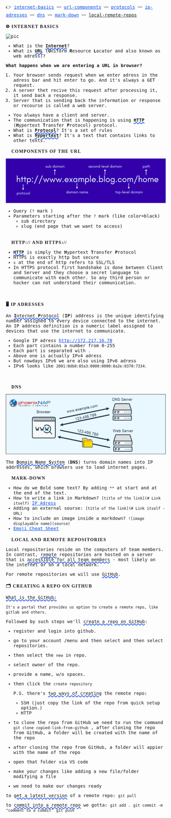<link rel="preconnect" href="https://fonts.googleapis.com">
<link rel="preconnect" href="https://fonts.gstatic.com" crossorigin>
<link href="https://fonts.googleapis.com/css2?family=Single+Day&display=swap" rel="stylesheet">

<style>
* {
    font-family: 'Anonymous Pro', monospace;
    font-size: 14px;
    letter-spacing: 0.px;
    @import url('https://fonts.googleapis.com/css2?family=Single+Day&display=swap');
}
h1 {
    font-family: 'Single Day', cursive;
    text-transform: uppercase;
    letter-spacing: 1.5px;
    // text-decoration-line: underline; //
    text-decoration-style: wavy;
    text-decoration-color: #FF9D00; 
    text-decoration-thickness: 2px;
}
a {
    color: #074EE8;
}
u {
    text-decoration-style: wavy;
    text-decoration-color: #074EE8; 
    text-decoration-thickness: 2px;
}
</style>
👉 [internet-basics](#🌐-internet-basics) 〰️ [url-components](#🔗-components-of-the-url) 〰️ [protocols](#📄-http-and-https) 〰️ [ip-adresses](#🖥️-ip-adresses) 〰️ [dns](#📖-dns) 〰️ [mark-down](#📃-mark-down) 〰️ [local-remote-repos]()
# 🌐 Internet Basics 
![pic](education.jpeg)

- What is the <u>**Internet**</u>?
- What is <u>**URL**</u> (**U**niform **R**esource **L**ocator and also known as web adress)?


**What happens when we are entering a URL in browser?**
1. Your browser sends request when we enter adress in the adress bar and hit enter to go. And it's always a GET request. <br/>
2. A server thet recive this request after processing it, it send back a response. <br/>
3. Server that is sending back the information or response or recourse is called a web server. <br/>

- You always have a client and server.<br/>
- The communication that is happening is using <u>**HTTP**</u> (**H**ypertext **T**ransfer **P**rotocol) protocol. <br/>
- What is <u>**Protocol**</u>? It's a set of rules <br/>
- What is <u>**Hypertext**</u>? It's a text that contains links to other texts. 

# 🔗 Components of the URL 
![url](url.jpeg)

- Query (`?` mark )<br/>
- Parameters starting after the `?` mark (like color=black)
    - sub directory
    - slug (end page that we want to access)
    <br/>

# 📄 HTTP:// and HTTPS://

- <u>**HTTP**</u> is simply the **H**ypertext **T**ransfer **P**rotocol
- HTTPS is exactly http but secure 
- `s` at the end of http refers to SSL/TLS
- In HTTPS protocol first handshake is done between Client and Server and they choose a secret language to communicate with each other. So any third person or hacker can not understand their communication.
<br/>

# 🖥️ IP Adresses 

An <u>**I**nternet **P**rotocol</u> (**IP**) address is the unique identifying number assigned to every device connected to the internet. An IP address definition is a numeric label assigned to devices that use the internet to communicate. <br/>
 - Google IP adress http://172.217.16.78 <br/>
 - Each part cintains a number from 0-255 <br/>
 - Each part is separated with `.` <br/>
 - Above one is actually IPv4 adress <br/>
- But nowdays IPv6 we are also using IPv6 adress <br/>
 - IPv6 looks like `2001:0db8:85a3:0000:0000:8a2e:0370:7334.`
<br/>

 # 📖 DNS
![dns](dns.jpeg)

The <u>**D**omain **N**ame **S**ystem</u> (**DNS**) turns domain names into IP addresses, which browsers use to load internet pages.
<br/>

# 📃 Mark-down
- How do we Bold some text?
    By adding `**` at start and at the end of the text.
- How to write a link in Markdown?
    `[title of the link](# Link itself)`
    [IP Adress](#🖥️-ip-adresses)
- Adding an external sourse:
    `[title of the link](# Link itself - URL)`
- How to include an image inside a markdown?
    `![image displayable name](source)`
- [Emoji Cheat Sheet](https://GitHub.com/ikatyang/emoji-cheat-sheet/blob/master/README.md)

# 📁 Local and Remote Repositories 
Local repositories reside on the computers of team members. In contrast, <u>remote</u> repositories are hosted on a server that is <u>accessible for all team members</u> - most likely on the internet or on a local network.

 For remote repositories we will use <u>GitHub</u>.

 # 🗂️ Creating a Repo on GitHub
<u>What is the GitHub:</u>

    It's a portal that provides us option to create a remote repo, like gitlab and others.
    
Followed by such steps we'll <u>create a repo on GitHub</u>:

- register and login into github.
- go to your account /menu and then select and then select repositories.
- then select the `new` in repo.
- select owner of the repo.
- provide a name, w/o spaces.
- then click the `create repository` 

    P.S. there's <u>two ways of creating</u> the remote repo:
    - SSH (just copy the link of the repo from quick setup option.)
    - HTTP <br/>


- to clone the repo from GitHub we need to run the command `git clone copied-link-from-github` , after cloning the repo from GitHub, a folder will be created with the name of the repo
- after cloning the repo from GitHub, a folder will appier with the name of the repo
- open that folder via VS code
- make your changes like adding a new file/folder modifying a file
- we need to make our changes ready 

to <u>get a latest version</u> of a remote repo:
`git pull`

to <u>commit into a remote repo</u> we gotta:
`git add .`
`git commit -m "comment to a commit"`
`git push`










    
